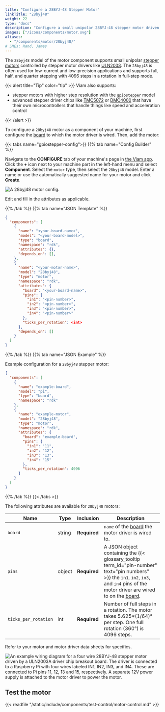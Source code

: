 ```yaml
---
title: "Configure a 28BYJ-48 Stepper Motor"
linkTitle: "28byj48"
weight: 22
type: "docs"
description: "Configure a small unipolar 28BYJ-48 stepper motor driven by a ULN2003 driver."
images: ["/icons/components/motor.svg"]
aliases:
  - "/components/motor/28byj48/"
# SMEs: Rand, James
---
```


The `28byj48` model of the motor component supports small unipolar [stepper motors](https://en.wikipedia.org/wiki/Stepper_motor) controlled by stepper motor drivers like [ULN2003](https://www.ti.com/product/ULN2003A). The `28byj48` is often used for low-current and low-precision applications and supports full, half, and quarter stepping with 4096 steps in a rotation in full-step mode.

{{< alert title="Tip" color="tip" >}}
Viam also supports:

- stepper motors with higher step resolution with the [`gpiostepper`](../gpiostepper/) model
- advanced stepper driver chips like [TMC5072](../tmc5072/) or [DMC4000](../dmc4000/) that have their own microcontrollers that handle things like speed and acceleration control

{{< /alert >}}

To configure a `28byj48` motor as a component of your machine, first configure the [board](/components/board/) to which the motor driver is wired.
Then, add the motor:

{{< tabs name="gpiostepper-config">}}
{{% tab name="Config Builder" %}}

Navigate to the **CONFIGURE** tab of your machine's page in [the Viam app](https://app.viam.com).
Click the **+** icon next to your machine part in the left-hand menu and select **Component**.
Select the `motor` type, then select the `28byj48` model.
Enter a name or use the automatically suggested name for your motor and click **Create**.

![A 28byj48 motor config.](/components/motor/28byj48-config-ui.png)

Edit and fill in the attributes as applicable.

{{% /tab %}}
{{% tab name="JSON Template" %}}

```json
{
  "components": [
    {
      "name": "<your-board-name>",
      "model": "<your-board-model>",
      "type": "board",
      "namespace": "rdk",
      "attributes": {},
      "depends_on": [],
    },
    {
      "name": "<your-motor-name>",
      "model": "28byj48",
      "type": "motor",
      "namespace": "rdk",
      "attributes": {
        "board": "<your-board-name>",
        "pins": {
          "in1": "<pin-number>",
          "in2": "<pin-number>",
          "in3": "<pin-number>",
          "in4": "<pin-number>"
        },
        "ticks_per_rotation": <int>
      },
      "depends_on": []
    }
  ]
}
```

{{% /tab %}}
{{% tab name="JSON Example" %}}

Example configuration for a `28byj48` stepper motor:

```json
{
  "components": [
    {
      "name": "example-board",
      "model": "pi",
      "type": "board",
      "namespace": "rdk"
    },
    {
      "name": "example-motor",
      "model": "28byj48",
      "type": "motor",
      "namespace": "rdk",
      "attributes": {
        "board": "example-board",
        "pins": {
          "in1": "11",
          "in2": "12",
          "in3": "13",
          "in4": "15"
        },
        "ticks_per_rotation": 4096
      }
    }
  ]
}
```

{{% /tab %}}
{{< /tabs >}}

The following attributes are available for `28byj48` motors:

<!-- prettier-ignore -->
| Name | Type | Inclusion | Description |
| ---- | ---- | --------- | ----------- |
| `board` | string | **Required** | `name` of the [board](/components/board/) the motor driver is wired to. |
| `pins` | object | **Required** | A JSON object containing the {{< glossary_tooltip term_id="pin-number" text="pin numbers" >}} the `in1`, `in2`, `in3`, and `in4` pins of the motor driver are wired to on the [board](/components/board/). |
| `ticks_per_rotation` | int | **Required** | Number of full steps in a rotation. The motor takes 5.625*(1/64)° per step. One full rotation (360°) is 4096 steps. |

Refer to your motor and motor driver data sheets for specifics.

![An example wiring diagram for a four wire 28BYJ-48 stepper motor driven by a ULN2003A driver chip breakout board. The driver is connected to a Raspberry Pi with four wires labeled IN1, IN2, IN3, and IN4. These are connected to Pi pins 11, 12, 13 and 15, respectively. A separate 12V power supply is attached to the motor driver to power the motor.](/components/motor/28byj48-wiring.png)

## Test the motor

{{< readfile "/static/include/components/test-control/motor-control.md" >}}
